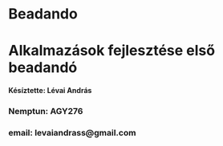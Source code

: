 # Beadando
<h1>Alkalmazások fejlesztése első beadandó</h1>

<h4>Késíztette: Lévai András</h4>
<h3>Nemptun: AGY276</h3>
<h3>email: levaiandrass@gmail.com</h3>
